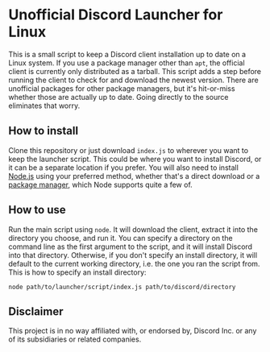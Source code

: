 # Unofficial Discord Launcher for Linux

This is a small script to keep a Discord client installation up to date on a Linux system. If you use a package manager other than `apt`, the official client 
is currently only distributed as a tarball. This script adds a step before running the client to check for and download the newest version. There are unofficial 
packages for other package managers, but it's hit-or-miss whether those are actually up to date. Going directly to the source eliminates that worry.

## How to install

Clone this repository or just download `index.js` to wherever you want to keep the launcher script. This could be where you want to install Discord, or it can 
be a separate location if you prefer. You will also need to install [Node.js](https://nodejs.org/) using your preferred method, whether that's a direct download 
or a [package manager](https://nodejs.org/en/download/package-manager/), which Node supports quite a few of.

## How to use

Run the main script using `node`. It will download the client, extract it into the directory you choose, and run it. You can specify a directory on the command 
line as the first argument to the script, and it will install Discord into that directory. Otherwise, if you don't specify an install directory, it will default 
to the current working directory, i.e. the one you ran the script from. This is how to specify an install directory:

`node path/to/launcher/script/index.js path/to/discord/directory`

## Disclaimer

This project is in no way affiliated with, or endorsed by, Discord Inc. or any of its subsidiaries or related companies.